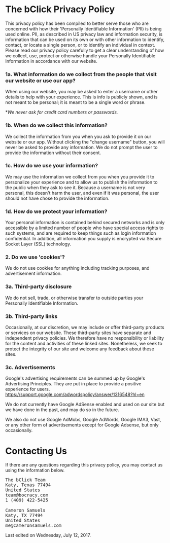 # The bClick Privacy Policy

This privacy policy has been compiled to better serve those who are concerned with how their 'Personally Identifiable Information' (PII) is being used online. PII, as described in US privacy law and information security, is information that can be used on its own or with other information to identify, contact, or locate a single person, or to identify an individual in context. Please read our privacy policy carefully to get a clear understanding of how we collect, use, protect or otherwise handle your Personally Identifiable Information in accordance with our website.

### 1a. **What information do we collect from the people that visit our website or use our app?**

When using our website, you may be asked to enter a username or other details to help with your experience. This is info is publicly shown, and is not meant to be personal; it is meant to be a single word or phrase.

\**We never ask for credit card numbers or passwords.*

### 1b. **When do we collect this information?**

We collect the information from you when you ask to provide it on our website or our app. Without clicking the "change username" button, you will never be asked to provide any information. We do not prompt the user to provide the information without their consent.

### 1c. **How do we use your information?**

We may use the information we collect from you when you provide it to personalize your experience and to allow us to publish the information to the public when they ask to see it. Because a username is not very personal, this doesn't harm the user, and even if it was personal, the user should not have chose to provide the information.

### 1d. **How do we protect your information?**

Your personal information is contained behind secured networks and is only accessible by a limited number of people who have special access rights to such systems, and are required to keep things such as login information confidential. In addition, all information you supply is encrypted via Secure Socket Layer (SSL) technology.

### 2\. **Do we use 'cookies'?**

We do not use cookies for anything including tracking purposes, and advertisement information.

### 3a. **Third-party disclosure**

We do not sell, trade, or otherwise transfer to outside parties your Personally Identifiable Information.

### 3b. **Third-party links**

Occasionally, at our discretion, we may include or offer third-party products or services on our website. These third-party sites have separate and independent privacy policies. We therefore have no responsibility or liability for the content and activities of these linked sites. Nonetheless, we seek to protect the integrity of our site and welcome any feedback about these sites.

### 3c. **Advertisements**

Google's advertising requirements can be summed up by Google's Advertising Principles. They are put in place to provide a positive experience for users. https://support.google.com/adwordspolicy/answer/1316548?hl=en 

We do not currently have Google AdSense enabled and used on our site but we have done in the past, and may do so in the future.

We also do not use Google AdMobs, Google AdWords, Google IMA3, Vast, or any other form of advertisements except for Google Adsense, but only occasionally.

# Contacting Us
If there are any questions regarding this privacy policy, you may contact us using the information below.
<pre>
The bClick Team
Katy, Texas 77494
United States
team@bocracy.com
1 (409) 422-5425

Cameron Samuels
Katy, TX 77494
United States
me@cameronsamuels.com
</pre>
Last edited on Wednesday, July 12, 2017.
